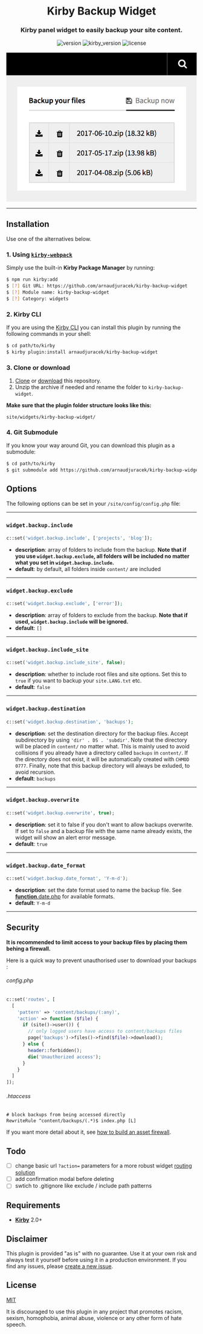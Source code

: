 <h1 align="center">Kirby Backup Widget</h1>
<h3 align="center">Kirby panel widget to easily backup your site content.</h3>

<div align="center">
    <img alt="version" src="https://img.shields.io/badge/version-1.2.0-green.svg?style=flat-square"/>
    <img alt="kirby_version" src="https://img.shields.io/badge/kirby-2.0+-red.svg?style=flat-square"/>
    <img alt="license" src="https://img.shields.io/badge/license-MIT-blue.svg?style=flat-square"/>
    <br>
    <br>
    <img alt="license" src="preview.png"/>
</div>

---


## Installation

Use one of the alternatives below.

### 1. Using [`kirby-webpack`](https://github.com/brocessing/kirby-webpack)

Simply use the built-in **Kirby Package Manager** by running:

```sh
$ npm run kirby:add
$ [?] Git URL: https://github.com/arnaudjuracek/kirby-backup-widget
$ [?] Module name: kirby-backup-widget
$ [?] Category: widgets
```

### 2. Kirby CLI

If you are using the [Kirby CLI](https://github.com/getkirby/cli) you can install this plugin by running the following commands in your shell:

```sh
$ cd path/to/kirby
$ kirby plugin:install arnaudjuracek/kirby-backup-widget
```

### 3. Clone or download

1. [Clone](https://github.com/arnaudjuracek/kirby-backup-widget.git) or [download](https://github.com/arnaudjuracek/kirby-backup-widget/archive/master.zip)  this repository.
2. Unzip the archive if needed and rename the folder to `kirby-backup-widget`.

**Make sure that the plugin folder structure looks like this:**

```text
site/widgets/kirby-backup-widget/
```

### 4. Git Submodule

If you know your way around Git, you can download this plugin as a submodule:

```sh
$ cd path/to/kirby
$ git submodule add https://github.com/arnaudjuracek/kirby-backup-widget site/widgets/kirby-backup-widget
```

## Options

The following options can be set in your `/site/config/config.php` file:

---
### `widget.backup.include`
```php
c::set('widget.backup.include', ['projects', 'blog']);
```
+ **description**: array of folders to include from the backup. **Note that if you use `widget.backup.exclude`, all folders will be included no matter what you set in `widget.backup.include`.**
+ **default**: by default, all folders inside `content/` are included

---
### `widget.backup.exclude`
```php
c::set('widget.backup.exclude', ['error']);
```
+ **description**: array of folders to exclude from the backup. **Note that if used, `widget.backup.include` will be ignored.**
+ **default**: `[]`

---
### `widget.backup.include_site`
```php
c::set('widget.backup.include_site', false);
```
+ **description**: whether to include root files and site options. Set this to `true` if you want to backup your `site.LANG.txt` etc.
+ **default**: `false`

---
### `widget.backup.destination`
```php
c::set('widget.backup.destination', 'backups');
```
+ **description**: set the destination directory for the backup files. Accept subdirectory by using `'dir' . DS . 'subdir'`. Note that the directory will be placed in `content/` no matter what. This is mainly used to avoid collisions if you already have a directory called `backups` in `content/`. If the directory does not exist, it will be automatically created with `CHMOD 0777`. Finally, note that this backup directory will always be exluded, to avoid recursion.
+ **default**: `backups`

---
### `widget.backup.overwrite`
```php
c::set('widget.backup.overwrite', true);
```
+ **description**: set it to false if you don't want to allow backups overwrite. If set to `false` and a backup file with the same name already exists, the widget will show an alert error message.
+ **default**: `true`

---
### `widget.backup.date_format` 
```php
c::set('widget.backup.date_format', 'Y-m-d');
```
+ **description**: set the date format used to name the backup file. See [**function**.date.php](http://php.net/manual/function.date.php) for available formats.
+ **default**: `Y-m-d`
---

## Security

**It is recommended to limit access to your backup files by placing them behing a firewall.**

Here is a quick way to prevent unauthorised user to download your backups :

###### config.php
```php
c::set('routes', [
  [
    'pattern' => 'content/backups/(:any)',
    'action' => function ($file) {
      if (site()->user()) {
        // only logged users have access to content/backups files
        page('backups')->files()->find($file)->download();
      } else {
        header::forbidden();
        die('Unauthorized access');
      }
    }
  ]
]);
```

###### .htaccess
```
# block backups from being accessed directly
RewriteRule ^content/backups/(.*)$ index.php [L]
```

If you want more detail about it, see [how to build an asset firewall](https://getkirby.com/docs/cookbook/asset-firewall).

## Todo

- [ ] change basic url `?action=` parameters for a more robust widget [routing solution](https://getkirby.com/docs/developer-guide/toolkit/routing)
- [ ] add confirmation modal before deleting
- [ ] swtich to .gitignore like exclude / include path patterns

## Requirements

- [**Kirby**](https://getkirby.com/) 2.0+

## Disclaimer

This plugin is provided "as is" with no guarantee. Use it at your own risk and always test it yourself before using it in a production environment. If you find any issues, please [create a new issue](https://github.com/arnaudjuracek/kirby-backup-widget/issues/new).

## License

[MIT](https://opensource.org/licenses/MIT)

It is discouraged to use this plugin in any project that promotes racism, sexism, homophobia, animal abuse, violence or any other form of hate speech.
